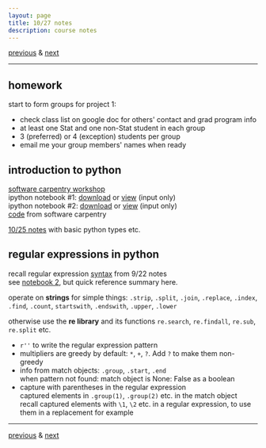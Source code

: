 ```yaml
---
layout: page
title: 10/27 notes
description: course notes
---
```

[previous](notes1025.html) & [next](notes1101.html)

---

## homework

start to form groups for project 1:

- check class list on google doc for others'
  contact and grad program info
- at least one Stat and one non-Stat student in each group
- 3 (preferred) or 4 (exception) students per group
- email me your group members' names when ready

## introduction to python

[software carpentry workshop](http://swcarpentry.github.io/python-novice-inflammation/)  
ipython notebook #1: [download](../assets/iPythonNotebooks/swcarpentry1.ipynb)
or [view](https://github.com/cecileane/computingtools/blob/gh-pages/assets/iPythonNotebooks/swcarpentry1.ipynb) (input only)  
ipython notebook #2: [download](../assets/iPythonNotebooks/swcarpentry2.ipynb)
or [view](https://github.com/cecileane/computingtools/blob/gh-pages/assets/iPythonNotebooks/swcarpentry2.ipynb) (input only)  
[code](https://github.com/swcarpentry/python-novice-inflammation/tree/gh-pages/code)
from software carpentry

[10/25 notes](notes1025.html) with basic python types etc.

## regular expressions in python

recall regular expression
[syntax](http://cecileane.github.io/computingtools/pages/notes0922.html#regular-expressions-regexp) from 9/22 notes  
see [notebook 2](https://github.com/cecileane/computingtools/blob/gh-pages/assets/iPythonNotebooks/swcarpentry2.ipynb), but quick reference summary here.

operate on **strings** for simple things:
 `.strip`, `.split`, `.join`, `.replace`, `.index`, `.find`, `.count`,
 `startswith`, `.endswith`, `.upper`, `.lower`

otherwise use the **re library** and its functions
`re.search`, `re.findall`,  `re.sub`, `re.split` etc.

- `r''` to write the regular expression pattern
- multipliers are greedy by default: `*`, `+`, `?`. Add `?` to make them non-greedy
- info from match objects: `.group`, `.start`,  `.end`  
  when pattern not found: match object is None: False as a boolean
- capture with parentheses in the regular expression  
  captured elements in `.group(1)`, `.group(2)` etc. in the match object  
  recall captured elements with `\1`, `\2` etc. in a regular expression,
  to use them in a replacement for example

---
[previous](notes1025.html) & [next](notes1101.html)
